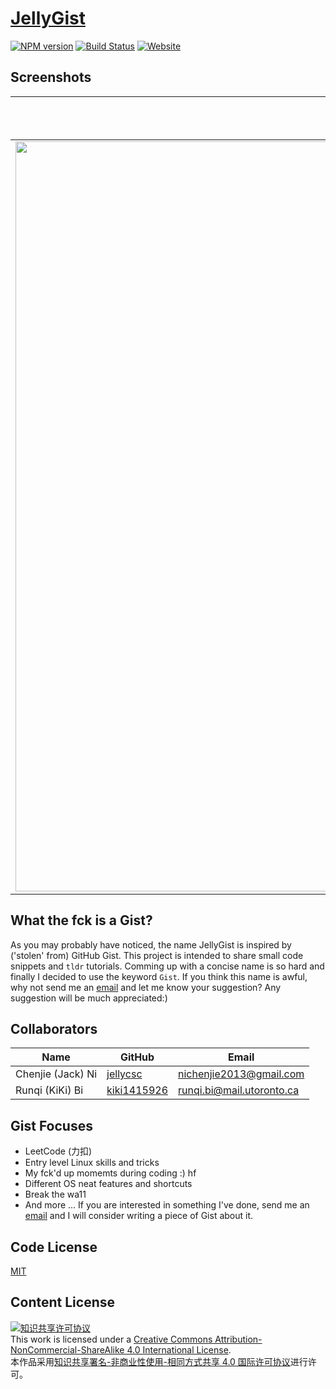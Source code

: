 # [JellyGist](https://gist.nichenjie.com)

[![NPM version](https://badge.fury.io/js/gitbook.svg)](http://badge.fury.io/js/gitbook)
[![Build Status](https://travis-ci.com/jellycsc/JellyGist-Travis-CI.svg?branch=master)](https://travis-ci.com/jellycsc/JellyGist-Travis-CI)
[![Website](https://img.shields.io/website-up-down-green-red/http/gist.nichenjie.com.svg?label=website-status)](https://gist.nichenjie.com/) 

## Screenshots
Mobile Version             |  Full-sized Version
:-------------------------:|:-------------------------:
<img src="https://user-images.githubusercontent.com/25379724/52883898-82924900-313a-11e9-82fc-82ce74db540b.png" width="1200"/>  |  ![full-sized](https://user-images.githubusercontent.com/25379724/52883901-832adf80-313a-11e9-94f4-7d257fd97b1e.png)

## What the fck is a Gist?
As you may probably have noticed, the name JellyGist is inspired by ('stolen' from) GitHub Gist. This project is intended to share small code snippets and `tldr` tutorials. Comming up with a concise name is so hard and finally I decided to use the keyword `Gist`. If you think this name is awful, why not send me an [email](mailto:nichenjie2013@gmail.com) and let me know your suggestion? Any suggestion will be much appreciated:)

## Collaborators

| Name                    | GitHub                                     | Email
| ----------------------- | ------------------------------------------ | -------------------------
| Chenjie (Jack) Ni       | [jellycsc](https://github.com/jellycsc)    | nichenjie2013@gmail.com
| Runqi (KiKi) Bi         | [kiki1415926](https://github.com/kiki1415926)    | runqi.bi@mail.utoronto.ca

## Gist Focuses
* LeetCode (力扣)
* Entry level Linux skills and tricks
* My fck'd up momemts during coding :) hf
* Different OS neat features and shortcuts
* Break the wa11
* And more ... If you are interested in something I've done, send me an [email](mailto:nichenjie2013@gmail.com) and I will consider writing a piece of Gist about it.

## Code License
[MIT](LICENSE)

## Content License
<a rel="license" href="http://creativecommons.org/licenses/by-nc-sa/4.0/"><img alt="知识共享许可协议" style="border-width:0" src="https://i.creativecommons.org/l/by-nc-sa/4.0/88x31.png" /></a><br />This work is licensed under a <a rel="license" href="http://creativecommons.org/licenses/by-nc-sa/4.0/">Creative Commons Attribution-NonCommercial-ShareAlike 4.0 International License</a>.<br />本作品采用<a rel="license" href="http://creativecommons.org/licenses/by-nc-sa/4.0/">知识共享署名-非商业性使用-相同方式共享 4.0 国际许可协议</a>进行许可。
